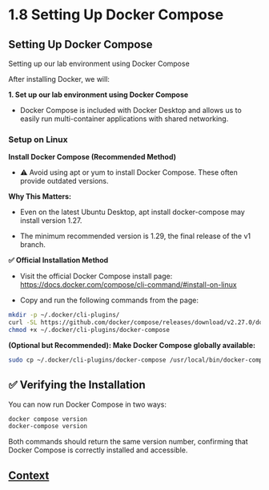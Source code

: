 # 1.8 Setting Up Docker Compose

## Setting Up Docker Compose
Setting up our lab environment using Docker Compose

After installing Docker, we will:

**1. Set up our lab environment using Docker Compose**
* Docker Compose is included with Docker Desktop and allows us to easily run multi-container applications with shared networking.

### Setup on Linux

**Install Docker Compose (Recommended Method)**
* ⚠️ Avoid using apt or yum to install Docker Compose. These often provide outdated versions.

**Why This Matters:**
* Even on the latest Ubuntu Desktop, apt install docker-compose may install version 1.27.

* The minimum recommended version is 1.29, the final release of the v1 branch.

**✅ Official Installation Method**
* Visit the official Docker Compose install page: https://docs.docker.com/compose/cli-command/#install-on-linux

* Copy and run the following commands from the page:
  
``` bash
mkdir -p ~/.docker/cli-plugins/
curl -SL https://github.com/docker/compose/releases/download/v2.27.0/docker-compose-linux-x86_64 -o ~/.docker/cli-plugins/docker-compose
chmod +x ~/.docker/cli-plugins/docker-compose
```
**(Optional but Recommended): Make Docker Compose globally available:**

``` bash
sudo cp ~/.docker/cli-plugins/docker-compose /usr/local/bin/docker-compose
```

## ✅ Verifying the Installation
You can now run Docker Compose in two ways:

``` bash
docker compose version
docker-compose version
```
Both commands should return the same version number, confirming that Docker Compose is correctly installed and accessible.

## [Context](./../context.md)
